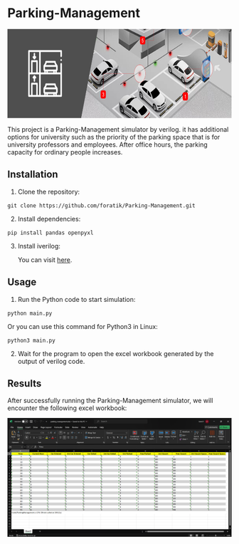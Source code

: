 # Parking-Management
<p align="center">  
    <img height="200px" width="auto" src ="Assets/Parking-Management-System.jpg">
</p> 
This project is a Parking-Management simulator by verilog. it has additional options for university such as the priority of the parking space that is for university professors and employees. After office hours, the parking capacity for ordinary people increases.

## Installation

1. Clone the repository:
```
git clone https://github.com/foratik/Parking-Management.git
```
2. Install dependencies:
```
pip install pandas openpyxl
```
3. Install iverilog:
   
    You can visit [here](https://iverilog.fandom.com/wiki/Installation_Guide).

## Usage

1. Run the Python code to start simulation:
```
python main.py
```
  Or you can use this command for Python3 in Linux:
```
python3 main.py
```
2. Wait for the program to open the excel workbook generated by the output of verilog code.


## Results

After successfully running the Parking-Management simulator, we will encounter the following excel workbook:

<p align="center">  
    <img height="auto" width="900px" src ="Assets/Results-Preview.png">
</p> 


